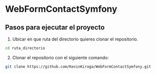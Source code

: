 ﻿# WebFormContactSymfony
## Pasos para ejecutar el proyecto
1. Ubicar en que ruta del directorio quieres clonar el repositorio.
```bash
cd ruta_directorio
```
2. Clonar el repositorio con el siguiente comando:
```bash
git clone https://github.com/KevinKiroga/WebFormContactSymfony.git
```
